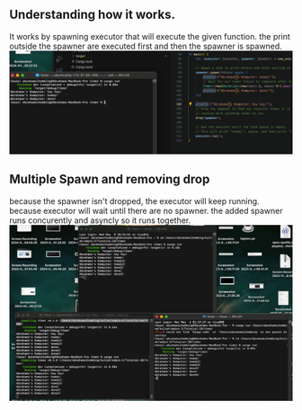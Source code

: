 ## Understanding how it works.
It works by spawning executor that will execute the given function. the print outside the spawner are executed first and then the spawner is spawned.
![Understanding how it works]( understanding.png "Understanding how it works")

## Multiple Spawn and removing drop
because the spawner isn't dropped, the executor will keep running. because executor will wait until there are no spawner. the added spawner runs concurently and asyncly so it runs together.
![Multiple Spawn and removing drop]( multiple-timer.png "Multiple Spawn and removing drop")